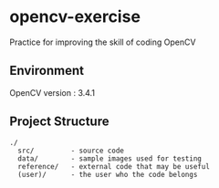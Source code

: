 # opencv-exercise

Practice for improving the skill of coding OpenCV

## Environment

OpenCV version : 3.4.1

## Project Structure

``` text
./
  src/         - source code
  data/        - sample images used for testing
  reference/   - external code that may be useful
  (user)/      - the user who the code belongs
```
